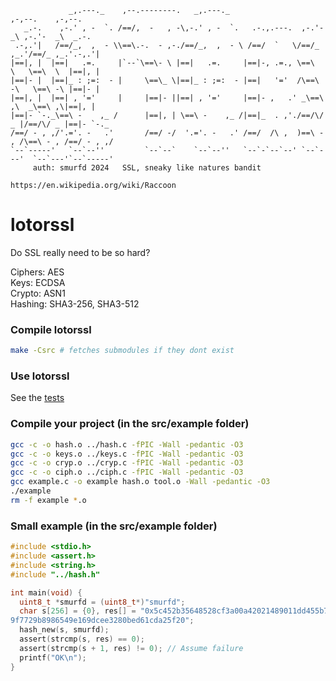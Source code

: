 ```
             _,.---._    ,--.--------.   _,.---._                  ,-,--.    ,-,--.
   _.-.    ,-.' , -  `. /==/,  -   , -\,-.' , -  `.   .-.,.---.  ,-.'-  _\ ,-.'-  _\  _.-.
 .-,.'|   /==/_,  ,  - \\==\.-.  - ,-./==/_,  ,  - \ /==/  `   \/==/_ ,_.'/==/_ ,_.'.-,.'|
|==|, |  |==|   .=.     |`--`\==\- \ |==|   .=.     |==|-, .=., \==\  \   \==\  \  |==|, |
|==|- |  |==|_ : ;=:  - |     \==\_ \|==|_ : ;=:  - |==|   '='  /\==\ -\   \==\ -\ |==|- |
|==|, |  |==| , '='     |     |==|- ||==| , '='     |==|- ,   .' _\==\ ,\  _\==\ ,\|==|, |
|==|- `-._\==\ -    ,_ /      |==|, | \==\ -    ,_ /|==|_  . ,'./==/\/ _ |/==/\/ _ |==|- `-._
/==/ - , ,/'.='. -   .'       /==/ -/  '.='. -   .' /==/  /\ ,  )==\ - , /\==\ - , /==/ - , ,/
`--`-----'   `--`--''         `--`--`    `--`--''   `--`-`--`--' `--`---'  `--`---'`--`-----'
     auth: smurfd 2024   SSL, sneaky like natures bandit
```
`https://en.wikipedia.org/wiki/Raccoon`

# lotorssl
Do SSL really need to be so hard?

Ciphers: AES<br>
Keys: ECDSA<br>
Crypto: ASN1<br>
Hashing: SHA3-256, SHA3-512<br>

### Compile lotorssl
```bash
make -Csrc # fetches submodules if they dont exist
```

### Use lotorssl
See the [tests](https://github.com/smurfd/lotorssl/tree/master/src/tests)

### Compile your project (in the src/example folder)
```bash
gcc -c -o hash.o ../hash.c -fPIC -Wall -pedantic -O3
gcc -c -o keys.o ../keys.c -fPIC -Wall -pedantic -O3
gcc -c -o cryp.o ../cryp.c -fPIC -Wall -pedantic -O3
gcc -c -o ciph.o ../ciph.c -fPIC -Wall -pedantic -O3
gcc example.c -o example hash.o tool.o -Wall -pedantic -O3
./example
rm -f example *.o
```
### Small example (in the src/example folder)
```c
#include <stdio.h>
#include <assert.h>
#include <string.h>
#include "../hash.h"

int main(void) {
  uint8_t *smurfd = (uint8_t*)"smurfd";
  char s[256] = {0}, res[] = "0x5c452b35648528cf3a00a42021489011dd455b78fc34190c7680173b2dcdcc7d61e73d4f2c51051e45d26215f\
9f7729b8986549e169dcee3280bed61cda25f20";
  hash_new(s, smurfd);
  assert(strcmp(s, res) == 0);
  assert(strcmp(s + 1, res) != 0); // Assume failure
  printf("OK\n");
}
```

